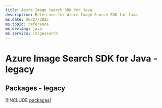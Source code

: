 ```yaml
---
title: Azure Image Search SDK for Java
description: Reference for Azure Image Search SDK for Java
ms.date: 06/27/2025
ms.topic: reference
ms.devlang: java
ms.service: imagesearch
---
```

# Azure Image Search SDK for Java - legacy
## Packages - legacy
[!INCLUDE [packages](image-search-index.md)]